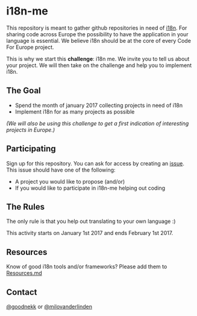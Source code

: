 # i18n-me

This repository is meant to gather github repositories in need of [i18n](https://en.wikipedia.org/wiki/Internationalization_and_localization). For sharing code across Europe the possibility to have the application in your language is essential. We believe i18n should be at the core of every Code For Europe project.

This is why we start this __challenge__: i18n me. We invite you to tell us about your project. We will then take on the challenge and help you to implement i18n.

## The Goal
 * Spend the month of january 2017 collecting projects in need of i18n
 * Implement i18n for as many projects as possible
 
_(We will also be using this challenge to get a first indication of interesting projects in Europe.)_

## Participating

Sign up for this repository. You can ask for access by creating an [issue](../../issues/new). This issue should have one of the following:

  * A project you would like to propose (and/or)
  * If you would like to participate in i18n-me helping out coding


## The Rules

The only rule is that you help out translating to your own language :)

This activity starts on January 1st 2017 and ends February 1st 2017. 

## Resources

Know of good i18n tools and/or frameworks? Please add them to [Resources.md](Resources.md)

## Contact
[@goodnekk](http://github.com/goodnekk) or [@milovanderlinden](http://github.com/milovanderlinden)
